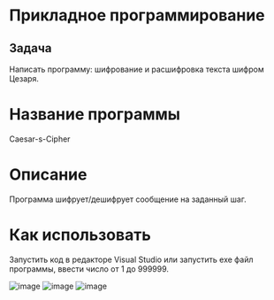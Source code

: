 # Прикладное программирование
## Задача
Написать программу: шифрование и расшифровка текста шифром Цезаря. 
# Название программы
Caesar-s-Cipher
# Описание
Программа шифрует/дешифрует сообщение на заданный шаг.
# Как использовать 
Запустить код в редакторе Visual Studio или запустить exe файл программы, ввести число от 1 до 999999.

![image](https://user-images.githubusercontent.com/89938515/194838888-66d259c0-56f8-4215-9d15-dd8b0d28460f.png)
![image](https://user-images.githubusercontent.com/89938515/194839048-a380deab-4007-49ff-8820-701f2e183f29.png)
![image](https://user-images.githubusercontent.com/89938515/194839167-50dbc53c-2563-451d-b559-6c35e9051221.png)
